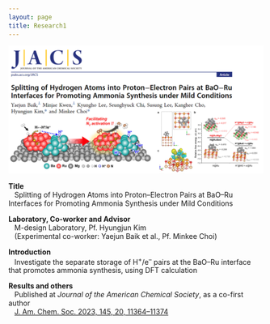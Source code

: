 ```yaml
---
layout: page
title: Research1
---
```

<p align="center" style="max-width:100%; height:auto;">
    <img src="/images/R1_full.png" style="max-width:100%; height:auto;" />
</p>

<p style="clear:left;">
  <strong>Title</strong><br>
  &nbsp;&nbsp;&nbsp;Splitting of Hydrogen Atoms into Proton–Electron Pairs at BaO–Ru Interfaces for Promoting Ammonia Synthesis under Mild Conditions<br>
    
  <strong>Laboratory, Co-worker and Advisor</strong><br>
  &nbsp;&nbsp;&nbsp;M-design Laboratory, Pf. Hyungjun Kim<br>
  &nbsp;&nbsp;&nbsp;(Experimental co-worker: Yaejun Baik et al., Pf. Minkee Choi)<br>
  
  <strong>Introduction</strong><br>
  &nbsp;&nbsp;&nbsp;Investigate the separate storage of H<sup>+</sup>/e<sup>–</sup> pairs at the BaO–Ru interface that promotes ammonia synthesis, using DFT calculation<br>

  <strong>Results and others</strong><br>
  &nbsp;&nbsp;&nbsp;Published at <i>Journal of the American Chemical Society</i>, as a co-first author<br>
  &nbsp;&nbsp;&nbsp;<a href="https://pubs.acs.org/doi/full/10.1021/jacs.3c02529">J. Am. Chem. Soc. 2023, 145, 20, 11364–11374</a><br>
</p>


